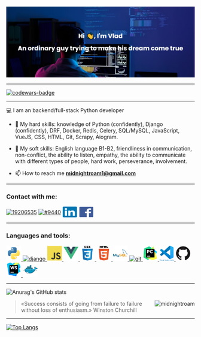 [![MasterHead](https://github.com/midnightroam/MidnightRoam/raw/main/profilebannergithub.png)](https://github.com/MidnightRoam)
<hr>
<a href="default.asp"><img src="https://www.codewars.com/users/MidnightRoam/badges/large" alt="codewars-badge" style="text-align: center"></a>
<hr>

💻 I am an backend/full-stack Python developer

- 👷 My hard skills: knowledge of Python (confidently), Django (confidently), DRF, Docker, Redis, Celery, SQL/MySQL, JavaScript, VueJS, CSS, HTML, Git, Scrapy, Aiogram.

- 🧸 My soft skills: English language B1-B2, friendliness in communication, non-conflict, the ability to listen, empathy, the ability to communicate with different types of people, hard work, perseverance, involvement.

- 📫 How to reach me **midnightroam1@gmail.com**


<hr>
<h3 align="left">Contact with me:</h3>
<p align="left">
<a href="https://stackoverflow.com/users/19206535" target="blank"><img align="center" src="https://raw.githubusercontent.com/rahuldkjain/github-profile-readme-generator/master/src/images/icons/Social/stack-overflow.svg" alt="19206535" height="30" width="40" /></a>
<a href="https://discord.gg/Midnight Roam#9440" target="blank"><img align="center" src="https://raw.githubusercontent.com/rahuldkjain/github-profile-readme-generator/master/src/images/icons/Social/discord.svg" alt="#9440" height="30" width="40" /></a>
<a href="https://www.linkedin.com/in/uladzislau-saldatsenka-835932250/" target="blank"><img align="center" src="https://raw.githubusercontent.com/devicons/devicon/1119b9f84c0290e0f0b38982099a2bd027a48bf1/icons/linkedin/linkedin-original.svg" alt="#9440" height="30" width="40" /></a>
<a href="https://www.facebook.com/NightRoam" target="blank"><img align="center" src="https://raw.githubusercontent.com/devicons/devicon/1119b9f84c0290e0f0b38982099a2bd027a48bf1/icons/facebook/facebook-original.svg" alt="#9440" height="30" width="40" /></a>
</p>
<hr>

<h3 align="left">Languages and tools:</h3>
<p align="left">
    <a href="https://www.python.org" target="_blank" rel="noreferrer"> 
        <img src="https://raw.githubusercontent.com/devicons/devicon/master/icons/python/python-original.svg" alt="python" width="40" height="40"/> </a> 
    <a href="https://www.djangoproject.com/" target="_blank" rel="noreferrer"> 
        <img src="https://cdn.worldvectorlogo.com/logos/django.svg" alt="django" width="40" height="40"/> </a> 
    <a href="https://developer.mozilla.org/en-US/docs/Web/JavaScript" target="_blank" rel="noreferrer"> 
        <img src="https://raw.githubusercontent.com/devicons/devicon/master/icons/javascript/javascript-original.svg" alt="javascript" width="40" height="40"/> </a> 
    <a href="https://www.vuejs.org" target="_blank" rel="noreferrer"> 
        <img src="https://raw.githubusercontent.com/devicons/devicon/1119b9f84c0290e0f0b38982099a2bd027a48bf1/icons/vuejs/vuejs-original.svg" alt="javascript" width="40" height="40"/> </a> 
    <a href="https://www.w3schools.com/css/" target="_blank" rel="noreferrer"> 
        <img src="https://raw.githubusercontent.com/devicons/devicon/master/icons/css3/css3-original-wordmark.svg" alt="css3" width="40" height="40"/> </a> 
    <a href="https://www.w3.org/html/" target="_blank" rel="noreferrer"> 
        <img src="https://raw.githubusercontent.com/devicons/devicon/master/icons/html5/html5-original-wordmark.svg" alt="html5" width="40" height="40"/> </a> 
    <a href="https://www.mysql.com/" target="_blank" rel="noreferrer"> 
        <img src="https://raw.githubusercontent.com/devicons/devicon/master/icons/mysql/mysql-original-wordmark.svg" alt="mysql" width="40" height="40"/> </a> 
    <a href="https://git-scm.com/" target="_blank" rel="noreferrer"> 
        <img src="https://www.vectorlogo.zone/logos/git-scm/git-scm-icon.svg" alt="git" width="40" height="40"/> </a> 
    <a href="https://www.jetbrains.com/pycharm/" target="_blank" rel="noreferrer"> 
        <img src="https://raw.githubusercontent.com/devicons/devicon/1119b9f84c0290e0f0b38982099a2bd027a48bf1/icons/pycharm/pycharm-original.svg" alt="PyCharm" width="40" height="40"/> </a> 
    <a href="https://code.visualstudio.com" target="_blank" rel="noreferrer"> 
        <img src="https://raw.githubusercontent.com/devicons/devicon/1119b9f84c0290e0f0b38982099a2bd027a48bf1/icons/vscode/vscode-original-wordmark.svg" alt="VSCode" width="40" height="40"/> </a> 
    <a href="https://github.com" target="_blank" rel="noreferrer"> 
        <img src="https://raw.githubusercontent.com/devicons/devicon/1119b9f84c0290e0f0b38982099a2bd027a48bf1/icons/github/github-original.svg" alt="GitHub" width="40" height="40"/> </a> 
    <a href="https://www.jetbrains.com/webstorm/" target="_blank" rel="noreferrer"> 
        <img src="https://raw.githubusercontent.com/devicons/devicon/1119b9f84c0290e0f0b38982099a2bd027a48bf1/icons/webstorm/webstorm-original.svg" alt="WebStorm" width="40" height="40"/> </a> 
    <a href="" target="_blank" rel="noreferrer"> 
        <img src="https://raw.githubusercontent.com/devicons/devicon/1119b9f84c0290e0f0b38982099a2bd027a48bf1/icons/docker/docker-original.svg" alt="Docker" width="40" height="40"/> </a> 
        
</p>
<hr>

![Anurag's GitHub stats](https://github-readme-stats.vercel.app/api?username=midnightroam&theme=radical&show_icons=true)

<p><img align="right" src="https://github-readme-streak-stats.herokuapp.com/?user=midnightroam&theme=radical" alt="midnightroam" /></p>


<blockquote>«Success consists of going from failure to failure without loss of enthusiasm.»
Winston Churchill</blockquote>
<hr>

[![Top Langs](https://github-readme-stats.vercel.app/api/top-langs/?username=midnightroam&theme=radical&hide_progress=true)](https://github.com/anuraghazra/github-readme-stats)

